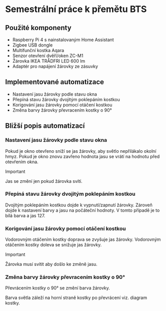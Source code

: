 # Semestrální práce k přemětu BTS

## Použité komponenty
* Raspberry Pi 4 s nainstalovaným Home Assistant
* Zigbee USB dongle
* Multifunční kostka Aqara
* Senzor otevření dvěří/oken ZC-M1
* Žárovka IKEA TRÅDFRI LED 600 lm
* Adaptér pro napájení žárovky ze zásuvky

## Implementované automatizace
* Nastavení jasu žárovky podle stavu okna
* Přepíná stavu žárovky dvojitým poklepáním kostkou
*  Korigování jasu žárovky pomocí otáčení kostkou
*  Změna barvy žárovky převracením kostky o 90°
  
## Bližší popis automatizací
### Nastavení jasu žárovky podle stavu okna
Pokud je okno otevřeno sníží se jas žárovky, aby světlo nepřilákalo okolní hmyz.
Pokud je okno znovu zavřeno hodnota jasu se vrátí na hodnotu před otevřením okna.
> [!IMPORTANT]
>Jas se změní jen pokud žárovka svítí.

### Přepíná stavu žárovky dvojitým poklepáním kostkou
Dvojitým poklepáním kostkou dojde k vypnutí/zapnutí žárovky. 
Zároveň dojde k nastavení barvy a jasu na počáteční hodnoty. V tomto případě je to bílá barva a jas 127.

###  Korigování jasu žárovky pomocí otáčení kostkou
Vodorovným otáčením kostky doprava se zvyšuje jas žárovky. 
Vodorovným otáčením kostky doleva se snižuje jas žárovky.
> [!IMPORTANT]
>Žárovka musí svítit aby došlo ke změně jasu.

###  Změna barvy žárovky převracením kostky o 90°
Převrácením kostky o 90° se změní barva žárovky.

Barva světla záleží na horní straně kostky po převrácení viz. diagram kostky.
